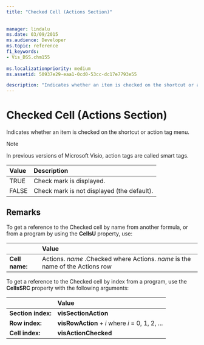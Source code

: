 ```yaml
---
title: "Checked Cell (Actions Section)"
 
 
manager: lindalu
ms.date: 03/09/2015
ms.audience: Developer
ms.topic: reference
f1_keywords:
- Vis_DSS.chm155
 
ms.localizationpriority: medium
ms.assetid: 50937e29-eaa1-0cd0-53cc-dc17e7793e55

description: "Indicates whether an item is checked on the shortcut or action tag menu."
---
```


# Checked Cell (Actions Section)

Indicates whether an item is checked on the shortcut or action tag menu.
  
> [!NOTE]
> In previous versions of Microsoft Visio, action tags are called smart tags.
  
|**Value**|**Description**|
|:-----|:-----|
|TRUE  <br/> |Check mark is displayed. |
|FALSE  <br/> |Check mark is not displayed (the default). |

## Remarks

To get a reference to the Checked cell by name from another formula, or from a program by using the **CellsU** property, use:
  
||Value |
|:-----|:-----|
|**Cell name:**  <br/> |Actions. *name*  .Checked           where Actions. *name* is the name of the Actions row  <br/> |

To get a reference to the Checked cell by index from a program, use the **CellsSRC** property with the following arguments:
  
||Value |
|:-----|:-----|
|**Section index:**  <br/> |**visSectionAction** <br/> |
|**Row index:**  <br/> |**visRowAction** +  *i*           where  *i*  = 0, 1, 2, ... |
|**Cell index:**  <br/> |**visActionChecked** <br/> |
